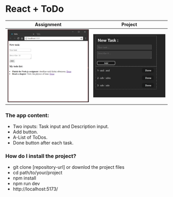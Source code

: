 # React + ToDo
| Assignment                          | Project                        |
|----------------------------------|----------------------------------|
| ![Image 1](images/assignment1.png)   | ![Image 2](images/project.png)   |

### The app content: 
- Two inputs: Task input and Description input.
- Add button.
- A-List of ToDos. 
- Done button after each task. 

### How do I install the project? 
- git clone [repository-url] or downlod the project files
- cd path/to/your/project
- npm install
- npm run dev
-  http://localhost:5173/